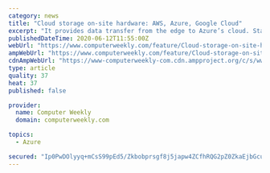```yaml
---
category: news
title: "Cloud storage on-site hardware: AWS, Azure, Google Cloud"
excerpt: "It provides data transfer from the edge to Azure’s cloud. Stack HCI is Microsoft’s hyper-converged architecture, which supports virtualised applications and their storage. Microsoft also ..."
publishedDateTime: 2020-06-12T11:55:00Z
webUrl: "https://www.computerweekly.com/feature/Cloud-storage-on-site-hardware-AWS-Azure-Google-Cloud"
ampWebUrl: "https://www.computerweekly.com/feature/Cloud-storage-on-site-hardware-AWS-Azure-Google-Cloud?amp=1"
cdnAmpWebUrl: "https://www-computerweekly-com.cdn.ampproject.org/c/s/www.computerweekly.com/feature/Cloud-storage-on-site-hardware-AWS-Azure-Google-Cloud?amp=1"
type: article
quality: 37
heat: 37
published: false

provider:
  name: Computer Weekly
  domain: computerweekly.com

topics:
  - Azure

secured: "Ip0PwDOlyyq+mCsS99pEd5/Zkbobprsgf8j5japw4ZCfhRQG2pZ0ZkaEjbGcuMxa0UbiwHj3ZPROe6FNrKjUvGRS+bO4wy3nbYdF0bkHaZc2PBY59yGcf2QbLB3YQscR7RqRzvQHMi7IX6K2h6seIpM09xu359c5asFRDqgfiuS94LYdhDqMQbbbFjYgWDAKSiID1DPPb/D6EcXT7WULbVRKGKlkqNTsYaAOuB6qYPtDXTCdLkWfUCe8Xu/OVacABgDThcW2Ano+nF9trKxJU2n8Js8nMa1a8Tof5EQ5X23vVa/u1ZEIiqwc6RRf7jJLIEzrg8rpqDIZf+8QRlF8nA==;4slxTLXAgSAvKyrU/6haJQ=="
---
```


